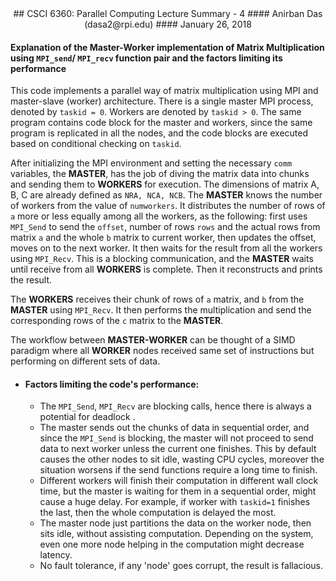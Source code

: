 <center> 
## CSCI 6360: Parallel Computing Lecture Summary - 4
#### Anirban Das (dasa2@rpi.edu)
#### January 26, 2018 
</center>

#### **Explanation of the Master-Worker implementation of Matrix Multiplication using `MPI_send`/ `MPI_recv` function pair and the factors limiting its performance**

This code implements a parallel way of matrix multiplication using MPI and master-slave (worker) architecture. There is a single master MPI process, denoted by `taskid = 0`. Workers are denoted by `taskid > 0`. The same program contains code block for the master and workers, since the same program is replicated in all the nodes, and the code blocks are executed based on conditional checking on `taskid`.

After initializing the MPI environment and setting the necessary `comm` variables, the **MASTER**, has the job of diving the matrix data into chunks and sending them to **WORKERS** for execution. The dimensions of matrix A, B, C are already defined as `NRA, NCA, NCB`. The **MASTER** knows the number of workers from the value of `numworkers`. It distributes the number of rows of `a` more or less equally among all the workers, as the following: first uses `MPI_Send` to send the `offset`, number of rows `rows` and the actual rows from matrix `a` and the whole `b` matrix to current worker, then updates the offset, moves on to the next worker. It then waits for the result from all the workers using `MPI_Recv`. This is a blocking communication, and the **MASTER** waits until receive from all **WORKERS** is complete. Then it reconstructs and prints the result.

The **WORKERS** receives their chunk of rows of `a` matrix, and `b` from the **MASTER** using `MPI_Recv`. It then performs the multiplication and send the corresponding rows of the `c` matrix to the **MASTER**.

The workflow between **MASTER-WORKER** can be thought of a SIMD paradigm where all **WORKER** nodes received same set of instructions but performing on different sets of data. 

- #### Factors limiting the code's performance:
	+ The `MPI_Send`, `MPI_Recv` are blocking calls, hence there is always a potential for deadlock . 
	+ The master sends out the chunks of data in sequential order, and since the `MPI_Send` is blocking, the master will not proceed to send data to next worker unless the current one finishes. This by default causes the other nodes to sit idle, wasting CPU cycles, moreover the situation worsens if the send functions require a long time to finish.
	+ Different workers will finish their computation in different wall clock time, but the master is waiting for them in a sequential order, might cause a huge delay. For example, if worker with `taskid=1` finishes the last, then the whole computation is delayed the most.
	+ The master node just partitions the data on the worker node, then sits idle, without assisting computation. Depending on the system, even one more node helping in the computation might decrease latency.
	+ No fault tolerance, if any 'node' goes corrupt, the result is fallacious.